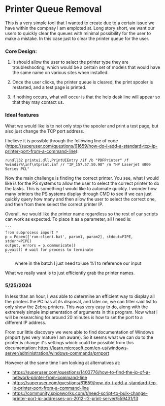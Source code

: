 

# Printer Queue Removal
This is a very simple tool that I wanted to create due to a certain issue we have within the compnay I am emploted at. Long story short, we want our users to quickly clear the queues with minimal possibility for the user to make a mistake. In this case just to clear the printer queue for the user.

### Core Design:
1. It should allow the user to select the printer type they are troubleshooting, which would be a certain set of models that would have the same name on various sites when installed.

2. Once the user clicks, the printer queue is cleared, the print spooler is restarted, and a test page is printed.

3. If nothing occurs, what will occur is that the help desk line will appear so that they may contact us.

### Ideal features
What we would like is to not only stop the spooler and print a test page, but also just change the TCP port address.

I believe it is possible through the following line of code (https://superuser.com/questions/61659/how-do-i-add-a-standard-tcp-ip-printer-port-from-a-command-line):

```
rundll32 printui.dll,PrintUIEntry /if /b "PDFPrinter" /f %windir%\inf\ntprint.inf /r "IP_157.57.50.98" /m "HP Laserjet 4000 Series PCL"
```

Now the main challenge is finding the correct printer. You see, what I would like is for the PS systems to allow the user to select the correct printer to do the tasks. This is something I would like to automate quickly. I wonder how many printers the PS systems display through CMD to see if we can just quickly query how many and then allow the user to select the correct one, and then from there select the correct printer IP.

Overall, we would like the printer name regardless so the rest of our scripts can work as expected.
To place it as a parameter, all I need is:

    ```
    from subprocess import *
    p = Popen(['run-client.bat', param1, param2], stdout=PIPE, stderr=PIPE)
    output, errors = p.communicate()
    p.wait() # wait for process to terminate
    ```
   
   
where in the batch I just need to use %1 to reference our input

What we really want is to just efficiently grab the printer names.

### 5/25/2024

In less than an hour, I was able to determine an efficient way to display all the printers the PC has at its disposal, and later on, we can filter said list to only show the Zebra printers. This was very easy to do, along with the extremely simple implementation of arguments in this program. Now what I will be researching for around 20 minutes is how to set the port to a different IP address.


From our little discovery we were able to find documentation of Windows prnport (yes very mature I am aware). So it seems what we can do to the printer is change it's settings which could be possible from this documentation:
https://learn.microsoft.com/en-us/windows-server/administration/windows-commands/prnport

However at the same time I am looking at alternatives at:
- https://superuser.com/questions/1403776/how-to-find-the-ip-of-a-network-printer-from-command-line 
- https://superuser.com/questions/61659/how-do-i-add-a-standard-tcp-ip-printer-port-from-a-command-line
- https://community.spiceworks.com/t/need-script-to-bulk-change-printer-port-ip-addresses-on-2012-r2-print-server/559431/13

